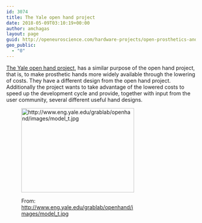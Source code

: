 ```yaml
---
id: 3074
title: The Yale open hand project
date: 2018-05-09T03:10:19+00:00
author: amchagas
layout: page
guid: http://openeuroscience.com/hardware-projects/open-prosthetics-and-robotics/the-yale-open-hand-project-copy/
geo_public:
  - "0"
---
```

[The Yale open hand project](http://www.eng.yale.edu/grablab/openhand/), has a similar purpose of the open hand project, that is, to make prosthetic hands more widely available through the lowering of costs. They have a different design from the open hand project. Additionally the project wants to take advantage of the lowered costs to speed up the development cycle and provide, together with input from the user community, several different useful hand designs.<figure id="attachment_986" style="width: 300px" class="wp-caption aligncenter">

[<img class="size-medium wp-image-986" src="https://i1.wp.com/openeuroscience.com/wp-content/uploads/2015/01/model_t.jpg?resize=300%2C225" alt="http://www.eng.yale.edu/grablab/openhand/images/model_t.jpg" width="300" height="225" srcset="https://i1.wp.com/openeuroscience.com/wp-content/uploads/2015/01/model_t.jpg?w=800 800w, https://i1.wp.com/openeuroscience.com/wp-content/uploads/2015/01/model_t.jpg?resize=300%2C225 300w, https://i1.wp.com/openeuroscience.com/wp-content/uploads/2015/01/model_t.jpg?resize=768%2C576 768w" sizes="(max-width: 300px) 100vw, 300px" data-recalc-dims="1" />](https://i1.wp.com/openeuroscience.com/wp-content/uploads/2015/01/model_t.jpg)<figcaption class="wp-caption-text">From: http://www.eng.yale.edu/grablab/openhand/images/model_t.jpg</figcaption></figure>